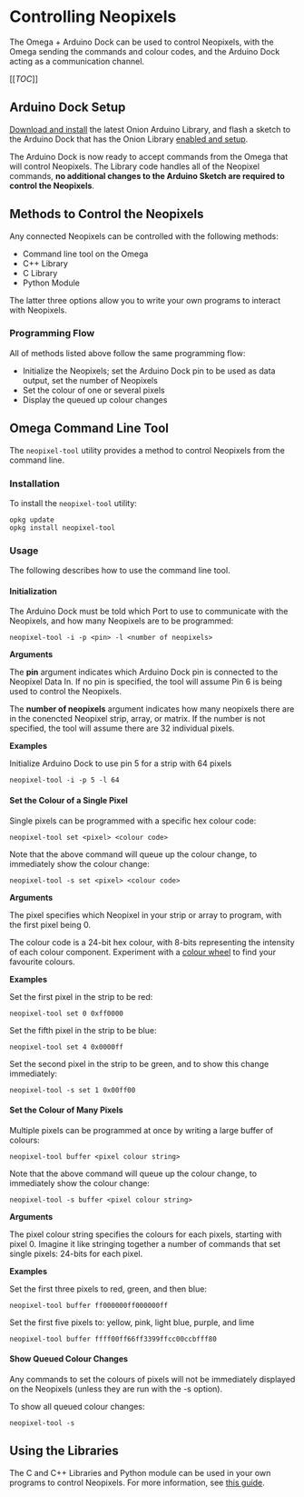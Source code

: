 # Controlling Neopixels

The Omega + Arduino Dock can be used to control Neopixels, with the Omega sending the commands and colour codes, and the Arduino Dock acting as a communication channel.

[[_TOC_]]


[//]: # (Arduino Dock Setup)

## Arduino Dock Setup

[Download and install](Initial-Setup#computer-setup_installation-of-onion-arduino-library) the latest Onion Arduino Library, and flash a sketch to the Arduino Dock that has the Onion Library [enabled and setup](Using-the-Arduino-Dock#the-onion-arduino-library_basic-setup-in-sketch).

The Arduino Dock is now ready to accept commands from the Omega that will control Neopixels. The Library code handles all of the Neopixel commands, **no additional changes to the Arduino Sketch are required to control the Neopixels**.



[//]: # (Methods to Control the Neopixels)

## Methods to Control the Neopixels

Any connected Neopixels can be controlled with the following methods:
* Command line tool on the Omega
* C++ Library
* C Library
* Python Module

The latter three options allow you to write your own programs to interact with Neopixels.


[//]: # (Methods to Control the Neopixels: Programming Flow)

### Programming Flow

All of methods listed above follow the same programming flow:
* Initialize the Neopixels; set the Arduino Dock pin to be used as data output, set the number of Neopixels
* Set the colour of one or several pixels
* Display the queued up colour changes



[//]: # (Omega Command Line Tool)

## Omega Command Line Tool

The `neopixel-tool` utility provides a method to control Neopixels from the command line.


[//]: # (Omega Command Line Tool: Installation)

### Installation

To install the `neopixel-tool` utility:
```
opkg update
opkg install neopixel-tool
```


[//]: # (Omega Command Line Tool: Usage)

### Usage

The following describes how to use the command line tool.


[//]: # (Omega Command Line Tool Usage: Init)

#### Initialization

The Arduino Dock must be told which Port to use to communicate with the Neopixels, and how many Neopixels are to be programmed:
```
neopixel-tool -i -p <pin> -l <number of neopixels>
```

**Arguments**

The **pin** argument indicates which Arduino Dock pin is connected to the Neopixel Data In. If no pin  is specified, the tool will assume Pin 6 is being used to control the Neopixels.

The **number of neopixels** argument indicates how many neopixels there are in the conencted Neopixel strip, array, or matrix. If the number is not specified, the tool will assume there are 32 individual pixels.


**Examples**

Initialize Arduino Dock to use pin 5 for a strip with 64 pixels
```
neopixel-tool -i -p 5 -l 64
```


[//]: # (Omega Command Line Tool Usage: Setting a Single Pixel)

#### Set the Colour of a Single Pixel

Single pixels can be programmed with a specific hex colour code:
```
neopixel-tool set <pixel> <colour code>
```

Note that the above command will queue up the colour change, to immediately show the colour change:
```
neopixel-tool -s set <pixel> <colour code>
```

**Arguments**

The pixel specifies which Neopixel in your strip or array to program, with the first pixel being 0.

The colour code is a 24-bit hex colour, with 8-bits representing the intensity of each colour component. Experiment with a [colour wheel](http://www.w3schools.com/tags/ref_colorpicker.asp) to find your favourite colours.


**Examples**

Set the first pixel in the strip to be red:
```
neopixel-tool set 0 0xff0000
```

Set the fifth pixel in the strip to be blue:
```
neopixel-tool set 4 0x0000ff
```

Set the second pixel in the strip to be green, and to show this change immediately:
```
neopixel-tool -s set 1 0x00ff00
```



[//]: # (Omega Command Line Tool Usage: Setting Many Pixels at Once)

#### Set the Colour of Many Pixels

Multiple pixels can be programmed at once by writing a large buffer of colours:
```
neopixel-tool buffer <pixel colour string>
```


Note that the above command will queue up the colour change, to immediately show the colour change:
```
neopixel-tool -s buffer <pixel colour string>
```

**Arguments**

The pixel colour string specifies the colours for each pixels, starting with pixel 0. Imagine it like stringing together a number of commands that set single pixels: 24-bits for each pixel.


**Examples**

Set the first three pixels to red, green, and then blue:
```
neopixel-tool buffer ff000000ff000000ff
```

Set the first five pixels to: yellow, pink, light blue, purple, and lime
```
neopixel-tool buffer ffff00ff66ff3399ffcc00ccbfff80
```



[//]: # (Omega Command Line Tool Usage: Show all queued pixel changes)

#### Show Queued Colour Changes

Any commands to set the colours of pixels will not be immediately displayed on the Neopixels (unless they are run with the -s option).

To show all queued colour changes:
```
neopixel-tool -s
```


[//]: # (Using the Libraries)

## Using the Libraries

The C and C++ Libraries and Python module can be used in your own programs to control Neopixels.
For more information, see [this guide](../Libraries/Arduino-Dock-Neopixel-Library.md).



